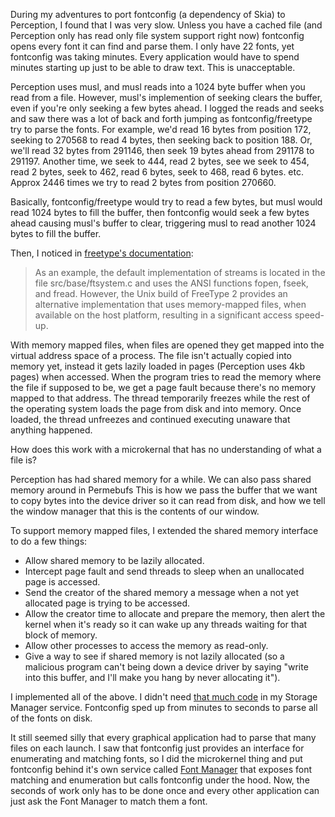 During my adventures to port fontconfig (a dependency of Skia) to Perception, I found that I was very slow.
Unless you have a cached file (and Perception only has read only file system support right now) fontconfig opens every font it can find and parse them.
I only have 22 fonts, yet fontconfig was taking minutes.
Every application would have to spend minutes starting up just to be able to draw text.
This is unacceptable.

Perception uses musl, and musl reads into a 1024 byte buffer when you read from a file.
However, musl's implemention of seeking clears the buffer, even if you're only seeking a few bytes ahead.
I logged the reads and seeks and saw there was a lot of back and forth jumping as fontconfig/freetype try to parse the fonts.
For example, we'd read 16 bytes from position 172, seeking to 270568 to read 4 bytes, then seeking back to position 188.
Or, we'll read 32 bytes from 291146, then seek 19 bytes ahead from 291178 to 291197.
Another time, we seek to 444, read 2 bytes, see we seek to 454, read 2 bytes, seek to 462, read 6 bytes, seek to 468, read 6 bytes. etc.
Approx 2446 times we try to read 2 bytes from position 270660.

Basically, fontconfig/freetype would try to read a few bytes, but musl would read 1024 bytes to fill the buffer, then fontconfig would seek a few bytes ahead causing musl's buffer to clear, triggering musl to read another 1024 bytes to fill the buffer.

Then, I noticed in [freetype's documentation](https://freetype.org/freetype2/docs/design/design-4.html):

> As an example, the default implementation of streams is located in the file src/base/ftsystem.c and uses the ANSI functions fopen, fseek, and fread. However, the Unix build of FreeType 2 provides an alternative implementation that uses memory-mapped files, when available on the host platform, resulting in a significant access speed-up.

With memory mapped files, when files are opened they get mapped into the virtual address space of a process.
The file isn't actually copied into memory yet, instead it gets lazily loaded in pages (Perception uses 4kb pages) when accessed.
When the program tries to read the memory where the file if supposed to be, we get a page fault because there's no memory mapped to that address.
The thread temporarily freezes while the rest of the operating system loads the page from disk and into memory.
Once loaded, the thread unfreezes and continued executing unaware that anything happened.

How does this work with a microkernal that has no understanding of what a file is?

Perception has had shared memory for a while.
We can also pass shared memory around in Permebufs 
This is how we pass the buffer that we want to copy bytes into the device driver so it can read from disk, and how we tell the window manager that this is the contents of our window.

To support memory mapped files, I extended the shared memory interface to do a few things:
* Allow shared memory to be lazily allocated.
* Intercept page fault and send threads to sleep when an unallocated page is accessed.
* Send the creator of the shared memory a message when a not yet allocated page is trying to be accessed.
* Allow the creator time to allocate and prepare the memory, then alert the kernel when it's ready so it can wake up any threads waiting for that block of memory.
* Allow other processes to access the memory as read-only.
* Give a way to see if shared memory is not lazily allocated (so a malicious program can't being down a device driver by saying "write into this buffer, and I'll make you hang by never allocating it").

I implemented all of the above.
I didn't need [that much code](https://github.com/AndrewAPrice/Perception/blob/master/Applications/Storage%20Manager/source/memory_mapped_file.cc) in my Storage Manager service.
Fontconfig sped up from minutes to seconds to parse all of the fonts on disk.

It still seemed silly that every graphical application had to parse that many files on each launch.
I saw that fontconfig just provides an interface for enumerating and matching fonts, so I did the microkernel thing and put fontconfig behind it's own service called [Font Manager](https://github.com/AndrewAPrice/Perception/tree/master/Applications/Font%20Manager) that exposes font matching and enumeration but calls fontconfig under the hood.
Now, the seconds of work only has to be done once and every other application can just ask the Font Manager to match them a font.
